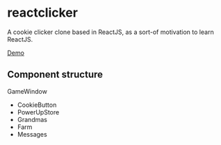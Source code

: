 # reactclicker
A cookie clicker clone based in ReactJS, as a sort-of motivation to learn ReactJS.

[Demo](http://3oheme.com/reactclicker/)

## Component structure

GameWindow

* CookieButton
* PowerUpStore
 * Grandmas
 * Farm
* Messages
